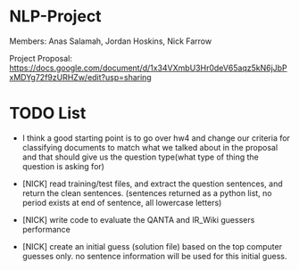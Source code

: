 NLP-Project
===========
Members: Anas Salamah, Jordan Hoskins, Nick Farrow

Project Proposal: https://docs.google.com/document/d/1x34VXmbU3Hr0deV65aqz5kN6jJbPxMDYg72f9zURHZw/edit?usp=sharing

TODO List
===========

* I think a good starting point is to go over hw4 and change our criteria for classifying documents to match what we talked about in the proposal and that should give us the question type(what type of thing the question is asking for)

* [NICK] read training/test files, and extract the question sentences, and return the clean sentences.
(sentences returned as a python list, no period exists at end of sentence, all lowercase letters)

* [NICK] write code to evaluate the QANTA and IR_Wiki guessers performance

* [NICK] create an initial guess (solution file) based on the top computer guesses only.
no sentence information will be used for this initial guess.

